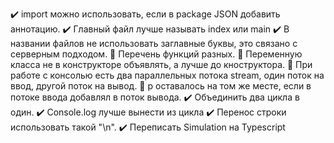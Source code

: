 ✔️ import можно использовать, если в package JSON добавить аннотацию. 
✔️ Главный файл лучше называть index или main 
✔️ В названии файлов не использовать заглавные буквы, это связано с серверным подходом. 
📝 Перечень функций разных.
📝 Переменную класса не в конструкторе объявлять, а лучше до кноструктора. 
📝 При работе с консолью есть два параллельных потока stream, один поток на ввод, другой поток на вывод. 
📝 p оставалось на том же месте, если в потоке ввода добавлял в поток вывода.
✔️ Объединить два цикла в один.
✔️ Console.log лучше вынести из цикла
✔️ Перенос строки использовать такой "\n".
✔️ Переписать Simulation на Typescript